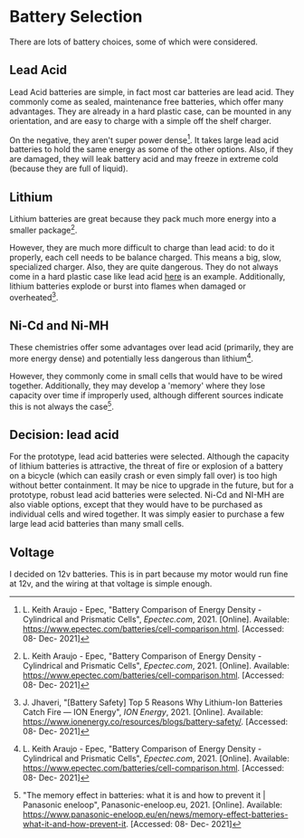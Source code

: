 # Battery Selection

There are lots of battery choices, some of which were considered.

## Lead Acid

Lead Acid batteries are simple, in fact most car batteries are lead acid. They commonly come as sealed, maintenance free batteries, which offer many advantages. They are already in a hard plastic case, can be mounted in any orientation, and are easy to charge with a simple off the shelf charger.

On the negative, they aren't super power dense[^1]. It takes large lead acid batteries to hold the same energy as some of the other options. Also, if they are damaged, they will leak battery acid and may freeze in extreme cold (because they are full of liquid).

## Lithium

Lithium batteries are great because they pack much more energy into a smaller package[^1].

However, they are much more difficult to charge than lead acid: to do it properly, each cell needs to be balance charged. This means a big, slow, specialized charger. Also, they are quite dangerous. They do not always come in a hard plastic case like lead acid [here](https://www.towerhobbies.com/product/11.1v-3200mah-3s-30c-lipo-battery-ec3/EFLB32003S30.html) is an example. Additionally, lithium batteries explode or burst into flames when damaged or overheated[^2].

## Ni-Cd and Ni-MH

These chemistries offer some advantages over lead acid (primarily, they are more energy dense) and potentially less dangerous than lithium[^1].

However, they commonly come in small cells that would have to be wired together. Additionally, they may develop a 'memory' where they lose capacity over time if improperly used, although different sources indicate this is not always the case[^3].

## Decision: lead acid

For the prototype, lead acid batteries were selected. Although the capacity of lithium batteries is attractive, the threat of fire or explosion of a battery on a bicycle (which can easily crash or even simply fall over) is too high without better containment. It may be nice to upgrade in the future, but for a prototype, robust lead acid batteries were selected. Ni-Cd and NI-MH are also viable options, except that they would have to be purchased as individual cells and wired together. It was simply easier to purchase a few large lead acid batteries than many small cells.

## Voltage

I decided on 12v batteries. This is in part because my motor would run fine at 12v, and the wiring at that voltage is simple enough.

[^1]: L. Keith Araujo - Epec, "Battery Comparison of Energy Density - Cylindrical and Prismatic Cells", _Epectec.com_, 2021. [Online]. Available: https://www.epectec.com/batteries/cell-comparison.html. [Accessed: 08- Dec- 2021]
[^2]: J. Jhaveri, "[Battery Safety] Top 5 Reasons Why Lithium-Ion Batteries Catch Fire — ION Energy", _ION Energy_, 2021. [Online]. Available: https://www.ionenergy.co/resources/blogs/battery-safety/. [Accessed: 08- Dec- 2021]
[^3]: "The memory effect in batteries: what it is and how to prevent it | Panasonic eneloop", Panasonic-eneloop.eu, 2021. [Online]. Available: https://www.panasonic-eneloop.eu/en/news/memory-effect-batteries-what-it-and-how-prevent-it. [Accessed: 08- Dec- 2021]
